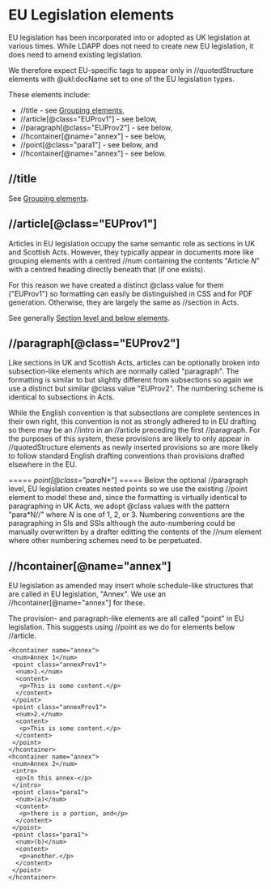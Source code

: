 # EU Legislation elements

EU legislation has been incorporated into or adopted as UK legislation
at various times. While LDAPP does not need to create new EU
legislation, it does need to amend existing legislation.

We therefore expect EU-specific tags to appear only in //quotedStructure
elements with @ukl:docName set to one of the EU legislation types.

These elements include:

  - //title - see [Grouping
    elements](https://ldapp.teratext.leidos.com.au/doku.php?id=data-dictionary_grouping-elements),
  - //article\[@class="EUProv1"\] - see below,
  - //paragraph\[@class="EUProv2"\] - see below,
  - //hcontainer\[@name="annex"\] - see below,
  - //point\[@class="para1"\] - see below, and
  - //hcontainer\[@name="annex"\] - see below.

## //title

See [Grouping
elements](https://ldapp.teratext.leidos.com.au/doku.php?id=data-dictionary_grouping-elements).

## //article\[@class="EUProv1"\]

Articles in EU legislation occupy the same semantic role as sections in
UK and Scottish Acts. However, they typically appear in documents more
like grouping elements with a centred //num containing the contents
"Article *N*" with a centred heading directly beneath that (if one
exists).

For this reason we have created a distinct @class value for them
("EUProv1") so formatting can easily be distinguished in CSS and for PDF
generation. Otherwise, they are largely the same as //section in Acts.

See generally [Section level and below
elements](https://ldapp.teratext.leidos.com.au/doku.php?id=data-dictionary_section-elements).

## //paragraph\[@class="EUProv2"\]

Like sections in UK and Scottish Acts, articles can be optionally broken
into subsection-like elements which are normally called "paragraph". The
formatting is similar to but slightly different from subsections so
again we use a distinct but similar @class value "EUProv2". The
numbering scheme is identical to subsections in Acts.

While the English convention is that subsections are complete sentences
in their own right, this convention is not as strongly adhered to in EU
drafting so there may be an //intro in an //article preceding the first
//paragraph. For the purposes of this system, these provisions are
likely to only appear in //quotedStructure elements as newly inserted
provisions so are more likely to follow standard English drafting
conventions than provisions drafted elsewhere in the EU.

\===== *point\[@class="para*N*"\] ===== Below the optional //paragraph
level, EU legislation creates nested points so we use the existing
//point element to model these and, since the formatting is virtually
identical to paragraphing in UK Acts, we adopt @class values with the
pattern "para*N//" where *N* is one of 1, 2, or 3. Numbering conventions
are the paragraphing in SIs and SSIs although the auto-numbering could
be manually overwritten by a drafter editting the contents of the //num
element where other numbering schemes need to be perpetuated.

## //hcontainer\[@name="annex"\]

EU legislation as amended may insert whole schedule-like structures that
are called in EU legislation, "Annex". We use an
//hcontainer\[@name="annex"\] for these.

The provision- and paragraph-like elements are all called "point" in EU
legislation. This suggests using //point as we do for elements below
//article.

``` 
<hcontainer name="annex">
 <num>Annex 1</num>
 <point class="annexProv1">
  <num>1.</num>
  <content>
   <p>This is some content.</p>
  </content>
 </point>
 <point class="annexProv1">
  <num>2.</num>
  <content>
   <p>This is some content.</p>
  </content>
 </point>
</hcontainer>
<hcontainer name="annex">
 <num>Annex 2</num>
 <intro>
  <p>In this annex-</p>
 </intro>
 <point class="para1">
  <num>(a)</num>
  <content>
   <p>there is a portion, and</p>
  </content>
 </point>
 <point class="para1">
  <num>(b)</num>
  <content>
   <p>another.</p>
  </content>
 </point>
</hcontainer>

```

